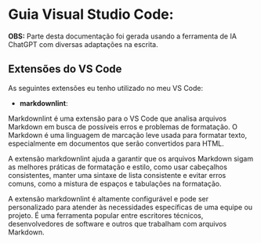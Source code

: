 # Guia Visual Studio Code: 

**OBS:** Parte desta documentação foi gerada usando a ferramenta de IA ChatGPT com diversas adaptações na escrita. 

## Extensões do VS Code

As seguintes extensões eu tenho utilizado no meu VS Code:

* **markdownlint**: 

Markdownlint é uma extensão para o VS Code que analisa arquivos Markdown em busca de possíveis erros e problemas de formatação. O Markdown é uma linguagem de marcação leve usada para formatar texto, especialmente em documentos que serão convertidos para HTML.

A extensão markdownlint ajuda a garantir que os arquivos Markdown sigam as melhores práticas de formatação e estilo, como usar cabeçalhos consistentes, manter uma sintaxe de lista consistente e evitar erros comuns, como a mistura de espaços e tabulações na formatação.

A extensão markdownlint é altamente configurável e pode ser personalizado para atender às necessidades específicas de uma equipe ou projeto. É uma ferramenta popular entre escritores técnicos, desenvolvedores de software e outros que trabalham com arquivos Markdown. 

